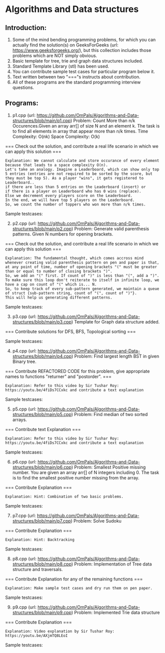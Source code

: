 # Algorithms and Data structures

## Introduction:
1) Some of the mind bending programming problems, for which you can actually find the solution(s) on GeeksForGeeks (url: https://www.geeksforgeeks.org/), but this collection includes those problems which are NOT simply obvious.
2) Basic template for tree, trie and graph data structures included.
3) Standard Template Library (stl) has been used. 
4) You can contribute sample test cases for particular program below it.
5) Text written between two "==="s instructs about contribution. 
6) All of these programs are the standard programming interview questions.

## Programs: 
1) p1.cpp (url: https://github.com/OmPals/Algorithms-and-Data-structures/blob/main/p1.cpp)
Problem: Count More than n/k Occurences.Given an array arr[] of size N and an element k. The task is to find all elements in array that appear more than n/k times. 
Time Complexity: O(nk)
Space Complexity: O(k)

=== Check out the solution, and contribute a real life scenario in which we can apply this solution ===

    Explanation: We cannot calculate and store occurance of every element because that leads to a space complexity O(n). 
    Let's take an analogy. Imagine a Leaderboard, which can show only top 5 entries (entries are not required to be sorted by the score, but they must be top 5). As a player "wins", it gets registered to Leaderboard.. 
    if there are less than 5 entries on the Leaderboard (insert) or
    if there is a player on Leaderboard who has 0 wins (replace).
    Else we decrement every players score on the Leaderboard.
    In the end, we will have top 5 players on the Leaderboard. 
    So, we count the number of toppers who won more than n/k times.

Sample testcases: 

2) p2.cpp (url: https://github.com/OmPals/Algorithms-and-Data-structures/blob/main/p2.cpp)
Problem: Generate valid parenthesis patterns. Given N numbers for opening brackets.

=== Check out the solution, and contribute a real life scenario in which we can apply this solution ===

    Explanation: The fundamental thought, which comes accross mind whenever creating valid parenthesis pattern on pen and paper is that, at any point of time, number of opening brackets "(" must be greater than or equal to number of closing brackets ")". 
    So, we add an "(" first. If count of ")" is less than "(", add a ")". To make sure this loop don't reiterate to itself in infinite loop, we have a cap on count of "(" which is... N.
    So, to keep track of every sub-pattern generated, we maintain a queue of struct {sub-pattern string, count of "(", count of ")"}.
    This will help us generating different patterns.

Sample testcases:     

3) p3.cpp (url: https://github.com/OmPals/Algorithms-and-Data-structures/blob/main/p3.cpp) 
Template for Graph data structure added.

=== Contribute solutions for DFS, BFS, Topological sorting ===

Sample testcases: 

4) p4.cpp (url: https://github.com/OmPals/Algorithms-and-Data-structures/blob/main/p4.cpp) 
Problem: Find largest length BST in given Binary tree.

=== Contribute REFACTORED CODE for this problem, give appropriate names to functions "returner" and "postorder". ===

    Explanation: Refer to this video by Sir Tushar Roy: https://youtu.be/4fiDs7CCxkc and contribute a text explanation

Sample testcases: 

5) p5.cpp (url: https://github.com/OmPals/Algorithms-and-Data-structures/blob/main/p5.cpp)
Problem: Find median of two sorted arrays. 

=== Contribute text Explanation ===

    Explanation: Refer to this video by Sir Tushar Roy: https://youtu.be/4fiDs7CCxkc and contribute a text explanation

Sample testcases: 

6) p6.cpp (url: https://github.com/OmPals/Algorithms-and-Data-structures/blob/main/p6.cpp) 
Problem: Smallest Positive missing number. You are given an array arr[] of N integers including 0. The task is to find the smallest positive number missing from the array.

=== Contribute Explanation ===

    Explanation: Hint: Combination of two basic problems.
    
Sample testcases: 

7) p7.cpp (url: https://github.com/OmPals/Algorithms-and-Data-structures/blob/main/p7.cpp)
Problem: Solve Sudoku

=== Contribute Explanation ===

    Explanation: Hint: Backtracking
   
Sample testcases: 
 
8) p8.cpp (url: https://github.com/OmPals/Algorithms-and-Data-structures/blob/main/p8.cpp) Problem: Implementation of Tree data structure and traversals.

=== Contribute Explanation for any of the remaining functions ===

    Explanation: Make sample test cases and dry run them on pen paper. 
    
Sample testcases: 

9) p9.cpp (url: https://github.com/OmPals/Algorithms-and-Data-structures/blob/main/p9.cpp)
Problem: Implemented Trie data structure

=== Contribute Explanation ===

    Explanation: Video explanation by Sir Tushar Roy: https://youtu.be/AXjmTQ8LEoI

Sample testcases: 
